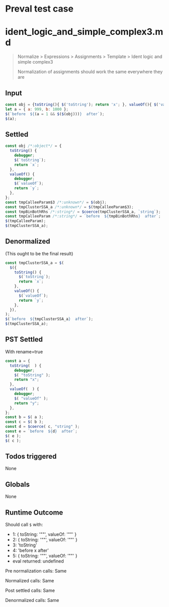 # Preval test case

# ident_logic_and_simple_complex3.md

> Normalize > Expressions > Assignments > Template > Ident logic and simple complex3
>
> Normalization of assignments should work the same everywhere they are

## Input

`````js filename=intro
const obj = {toString(){ $('toString'); return 'x'; }, valueOf(){ $('valueOf'); return 'y'; }};
let a = { a: 999, b: 1000 };
$(`before  ${(a = 1 && $($(obj)))}  after`);
$(a);
`````


## Settled


`````js filename=intro
const obj /*:object*/ = {
  toString() {
    debugger;
    $(`toString`);
    return `x`;
  },
  valueOf() {
    debugger;
    $(`valueOf`);
    return `y`;
  },
};
const tmpCalleeParam$3 /*:unknown*/ = $(obj);
const tmpClusterSSA_a /*:unknown*/ = $(tmpCalleeParam$3);
const tmpBinBothRhs /*:string*/ = $coerce(tmpClusterSSA_a, `string`);
const tmpCalleeParam /*:string*/ = `before  ${tmpBinBothRhs}  after`;
$(tmpCalleeParam);
$(tmpClusterSSA_a);
`````


## Denormalized
(This ought to be the final result)

`````js filename=intro
const tmpClusterSSA_a = $(
  $({
    toString() {
      $(`toString`);
      return `x`;
    },
    valueOf() {
      $(`valueOf`);
      return `y`;
    },
  }),
);
$(`before  ${tmpClusterSSA_a}  after`);
$(tmpClusterSSA_a);
`````


## PST Settled
With rename=true

`````js filename=intro
const a = {
  toString(  ) {
    debugger;
    $( "toString" );
    return "x";
  },
  valueOf(  ) {
    debugger;
    $( "valueOf" );
    return "y";
  },
};
const b = $( a );
const c = $( b );
const d = $coerce( c, "string" );
const e = `before  ${d}  after`;
$( e );
$( c );
`````


## Todos triggered


None


## Globals


None


## Runtime Outcome


Should call `$` with:
 - 1: { toString: '"<function>"', valueOf: '"<function>"' }
 - 2: { toString: '"<function>"', valueOf: '"<function>"' }
 - 3: 'toString'
 - 4: 'before x after'
 - 5: { toString: '"<function>"', valueOf: '"<function>"' }
 - eval returned: undefined

Pre normalization calls: Same

Normalized calls: Same

Post settled calls: Same

Denormalized calls: Same
